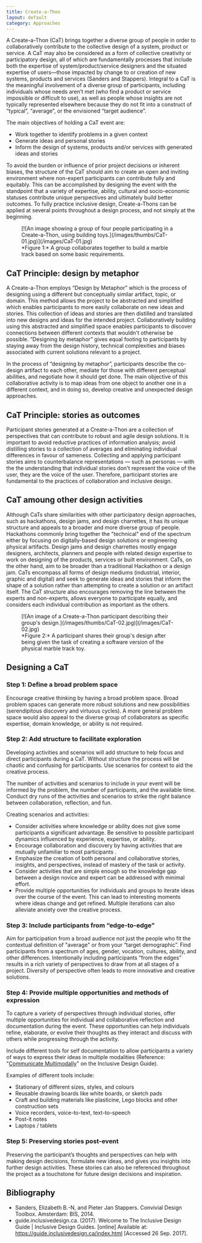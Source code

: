 ```yaml
---
title: Create-a-Thon
layout: default
category: Approaches
---
```

A Create-a-Thon (CaT) brings together a diverse group of people in order to collaboratively contribute to the collective design of a system, product or service. A CaT may also be considered as a form of collective creativity or participatory design, all of which are fundamentally processes that include both the expertise of system/product/service designers and the situated expertise of users—those impacted by change to or creation of new systems, products and services (Sanders and Stappers). Integral to a CaT is the meaningful involvement of a diverse group of participants, including individuals whose needs aren’t met (who find a product or service impossible or difficult to use), as well as people whose insights are not typically represented elsewhere because they do not fit into a construct of “typical”, “average”, or the envisioned “target audience”.

The main objectives of holding a CaT event are:

* Work together to identify problems in a given context
* Generate ideas and personal stories
* Inform the design of systems, products and/or services with generated ideas and stories

To avoid the burden or influence of prior project decisions or inherent biases, the structure of the CaT should aim to create an open and inviting environment where non-expert participants can contribute fully and equitably. This can be accomplished by designing the event with the standpoint that a variety of expertise, ability, cultural and socio-economic statuses contribute unique perspectives and ultimately build better outcomes. To fully practice inclusive design, Create-a-Thons can be applied at several points throughout a design process, and not simply at the beginning.


<figure>
[![An image showing a group of four people participating in a Create-a-Thon, using building toys.](/images/thumbs/CaT-01.jpg)](/images/CaT-01.jpg)
<figcaption>
*Figure 1:* A group collaborates together to build a marble track based on some basic requirements.</figcaption>
</figure>


## CaT Principle: design by metaphor

A Create-a-Thon employs “Design by Metaphor” which is the process of designing using a different but conceptually similar artifact, topic, or domain. This method allows the project to be abstracted and simplified which enables participants to more easily collaborate on new ideas and stories. This collection of ideas and stories are then distilled and translated into new designs and ideas for the intended project. Collaboratively building using this abstracted and simplified space enables participants to discover connections between different contexts that wouldn't otherwise be possible. “Designing by metaphor” gives equal footing to participants by staying away from the design history, technical complexities and biases associated with current solutions relevant to a project.

In the process of “designing by metaphor”, participants describe the co-design artifact to each other, mediate for those with different perceptual abilities, and negotiate how it should get done. The main objective of this collaborative activity is to map ideas from one object to another one in a different context, and in doing so, develop creative and unexpected design approaches.

## CaT Principle: stories as outcomes
Participant stories generated at a Create-a-Thon are a collection of perspectives that can contribute to robust and agile design solutions. It is important to avoid reductive practices of information analysis; avoid distilling stories to a collection of averages and eliminating individual differences in favour of sameness. Collecting and applying participant stories aims to counterbalance representations — such as personas — with the the understanding that individual stories don't represent the voice of the user, they are the voice of the user. Therefore, participant stories are fundamental to the practices of collaboration and inclusive design.

## CaT amoung other design activities

Although CaTs share similarities with other participatory design approaches, such as hackathons, design jams, and design charrettes, it has its unique structure and appeals to a broader and more diverse group of people. Hackathons commonly bring together the "technical" end of the spectrum either by focusing on digitally-based design solutions or engineering physical artifacts. Design jams and design charrettes mostly engage designers, architects, planners and people with related design expertise to work on designing of the products, services or built environment. CaTs, on the other hand, aim to be broader than a traditional Hackathon or a design jam. CaTs encompass all forms of design mediums (industrial, interior, graphic and digital) and seek to generate ideas and stories that inform the shape of a solution rather than attempting to create a solution or an artifact itself. The CaT structure also encourages removing the line between the experts and non-experts, allows everyone to participate equally, and considers each individual contribution as important as the others.

<figure>
[![An image of a Create-a-Thon participant describing their group's design.](/images/thumbs/CaT-02.jpg)](/images/CaT-02.jpg)
<figcaption>
*Figure 2:* A participant shares their group's design after being given the task of creating a software version of the physical marble track toy.</figcaption>
</figure>


## Designing a CaT

### Step 1: Define a broad problem space
Encourage creative thinking by having a broad problem space. Broad problem spaces can generate more robust solutions and new possibilities (serendipitous discovery and virtuous cycles). A more general problem space would also appeal to the diverse group of collaborators as specific expertise, domain knowledge, or ability is not required.

### Step 2: Add structure to facilitate exploration
Developing activities and scenarios will add structure to help focus and direct participants during a CaT. Without structure the process will be chaotic and confusing for participants. Use scenarios for context to aid the creative process.

The number of activities and scenarios to include in your event will be informed by the problem, the number of participants, and the available time. Conduct dry runs of the activities and scenarios to strike the right balance between collaboration, reflection, and fun.

Creating scenarios and activities:

* Consider activities where knowledge or ability does not give some participants a significant advantage. Be sensitive to possible participant dynamics influenced by experience, expertise, or ability.
* Encourage collaboration and discovery by having activities that are mutually unfamiliar to most participants .
* Emphasize the creation of both personal and collaborative stories, insights, and perspectives, instead of mastery of the task or activity.
* Consider activities that are simple enough so the knowledge gap between a design novice and expert can be addressed with minimal effort.
* Provide multiple opportunities for individuals and groups to iterate ideas over the course of the event. This can lead to interesting moments where ideas change and get refined. Multiple iterations can also alleviate anxiety over the creative process.

### Step 3: Include participants from “edge-to-edge”
Aim for participation from a broad audience not just the people who fit the contextual definition of "average" or from your “target demographic”. Find participants from a spectrum of ages, gender, vocation, cultures, ability, and other differences. Intentionally including participants “from the edges”  results in a rich variety of perspectives to draw from at all stages of a project. Diversity of perspective often leads to more innovative and creative solutions.

### Step 4: Provide multiple opportunities and methods of expression
To capture a variety of perspectives through individual stories, offer multiple opportunities for individual and collaborative reflection and documentation during the event. These opportunities can help individuals refine, elaborate, or evolve their thoughts as they interact and discuss with others while progressing through the activity.

Include different tools for self documentation to allow participants a variety of ways to express their ideas in multiple modalities (Reference: "[Communicate Multimodally](https://guide.inclusivedesign.ca/practices/CommunicateMultimodally.html)" on the Inclusive Design Guide).

Examples of different tools include:
* Stationary of different sizes, styles, and colours
* Reusable drawing boards like white boards, or sketch pads
* Craft and building materials like plasticine, Lego blocks and other construction sets
* Voice recorders, voice-to-text, text-to-speech
* Post-it notes
* Laptops / tablets

### Step 5: Preserving stories post-event
Preserving the participant’s thoughts and perspectives can help with making design decisions, formulate new ideas, and gives you insights into further design activities. These stories can also be referenced throughout the project as a touchstone for future design decisions and inspiration.

## Bibliography
* Sanders, Elizabeth B.-N, and Pieter Jan Stappers. Convivial Design Toolbox. Amsterdam: BIS, 2014.
* guide.inclusivedesign.ca. (2017). Welcome to The Inclusive Design Guide | Inclusive Design Guides. [online] Available at: https://guide.inclusivedesign.ca/index.html [Accessed 26 Sep. 2017].
